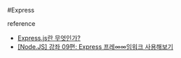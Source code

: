 #Express

reference

- [Express.js란 무엇인가?](http://wikibook.co.kr/article/what-is-expressjs/)
- [[Node.JS] 강좌 09편: Express 프레∞∞임워크 사용해보기](https://velopert.com/294)